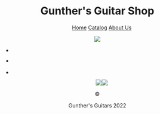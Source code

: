 <!DOCTYPE html>
<html>
<head>

<title>Gunther's Guitar Shop</title>

</head>
<body>
<header>
    <h1>Gunther's Guitar Shop</h1>
<nav>
<ul>
<a href="https://github.com/guddbye/hello-world.git">Home</a>
<a href="https://github.com/guddbye/hello-world.git">Catalog</a>
<a href="https://github.com/guddbye/hello-world.git">About Us</a>
</ul>
</nav>
<main>
<section class="Main-Section">
<img src="https://via.placeholder.com/350x150"> </img>
</section>

<ul>
<li><image />
<p></p></li>

<li>
<p></p></li>

<li><image />
<p></p></li>

<img src="https://via.placeholder.com/200x100"></img><img src="https://via.placeholder.com/200x100"></img>
</main>
<footer>&copy;<p>Gunther's Guitars 2022</p>
</footer>
</body>
</html>
